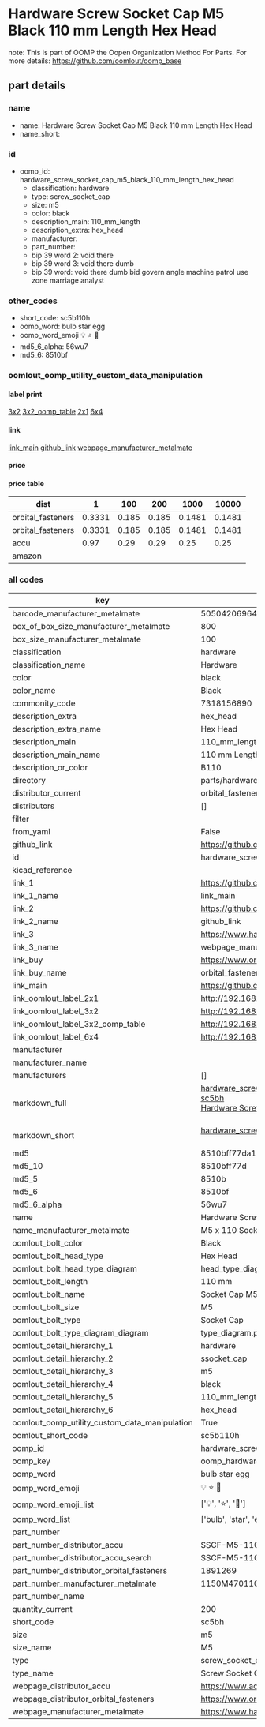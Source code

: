 # Hardware Screw Socket Cap M5 Black 110 mm Length Hex Head  

note: This is part of OOMP the Oopen Organization Method For Parts. For more details: https://github.com/oomlout/oomp_base

##  part details





### name
* name: Hardware Screw Socket Cap M5 Black 110 mm Length Hex Head
* name_short: 
### id
* oomp_id: hardware_screw_socket_cap_m5_black_110_mm_length_hex_head
  * classification: hardware
  * type: screw_socket_cap
  * size: m5
  * color: black
  * description_main: 110_mm_length
  * description_extra: hex_head
  * manufacturer: 
  * part_number: 
  * bip 39 word 2: void there
  * bip 39 word 3: void there dumb
  * bip 39 word: void there dumb bid govern angle machine patrol use zone marriage analyst

### other_codes
* short_code: sc5b110h
* oomp_word: bulb star egg
* oomp_word_emoji :bulb: :star: :egg:
* md5_6_alpha: 56wu7
* md5_6: 8510bf






### oomlout_oomp_utility_custom_data_manipulation
#### label print
[3x2](http://192.168.1.245:1112/?label=oomp%2056wu7)
[3x2_oomp_table](http://192.168.1.107:1112/?label=oomp%2056wu7)
[2x1](http://192.168.1.242:1112/?label=oomp%2056wu7)
[6x4](http://192.168.1.55:1112/?label=oomp%2056wu7)    

#### link

[link_main](https://github.com/oomlout/oomlout_oomp_current_version_messy/tree/main/parts/hardware_screw_socket_cap_m5_black_110_mm_length_hex_head) [github_link](https://github.com/oomlout/oomlout_oomp_part_src/tree/main/parts/hardware_screw_socket_cap_m5_black_110_mm_length_hex_head) [webpage_manufacturer_metalmate](https://www.harclob2b.com/m5-x-110-socket-cap-screw-gr12-9-self-colour-din-9-1150m470110)                            

#### price

#### price table
| dist | 1 | 100 | 200 | 1000 | 10000 |
|------|---|-----|-----|------|-------|
| orbital_fasteners | 0.3331 | 0.185 | 0.185 | 0.1481 | 0.1481 |
| orbital_fasteners | 0.3331 | 0.185 | 0.185 | 0.1481 | 0.1481 | 
| accu | 0.97 | 0.29 | 0.29 | 0.25 | 0.25 | 
| amazon |  |  |  |  |  | 















### all codes 
| key | value |  
| --- | --- |  
| barcode_manufacturer_metalmate | 5050420696470 |  
| box_of_box_size_manufacturer_metalmate | 800 |  
| box_size_manufacturer_metalmate | 100 |  
| classification | hardware |  
| classification_name | Hardware |  
| color | black |  
| color_name | Black |  
| commonity_code | 7318156890 |  
| description_extra | hex_head |  
| description_extra_name | Hex Head |  
| description_main | 110_mm_length |  
| description_main_name | 110 mm Length |  
| description_or_color | B110 |  
| directory | parts/hardware_screw_socket_cap_m5_black_110_mm_length_hex_head |  
| distributor_current | orbital_fasteners |  
| distributors | [] |  
| filter |  |  
| from_yaml | False |  
| github_link | https://github.com/oomlout/oomlout_oomp_part_src/tree/main/parts/hardware_screw_socket_cap_m5_black_110_mm_length_hex_head |  
| id | hardware_screw_socket_cap_m5_black_110_mm_length_hex_head |  
| kicad_reference |  |  
| link_1 | https://github.com/oomlout/oomlout_oomp_current_version_messy/tree/main/parts/hardware_screw_socket_cap_m5_black_110_mm_length_hex_head |  
| link_1_name | link_main |  
| link_2 | https://github.com/oomlout/oomlout_oomp_part_src/tree/main/parts/hardware_screw_socket_cap_m5_black_110_mm_length_hex_head |  
| link_2_name | github_link |  
| link_3 | https://www.harclob2b.com/m5-x-110-socket-cap-screw-gr12-9-self-colour-din-9-1150m470110 |  
| link_3_name | webpage_manufacturer_metalmate |  
| link_buy | https://www.orbitalfasteners.co.uk/products/m5-x-110-socket-cap-screw-high-tensile-grade-12-9-self-colour |  
| link_buy_name | orbital_fasteners |  
| link_main | https://github.com/oomlout/oomlout_oomp_current_version_messy/tree/main/parts/hardware_screw_socket_cap_m5_black_110_mm_length_hex_head |  
| link_oomlout_label_2x1 | http://192.168.1.242:1112/?label=oomp%2056wu7 |  
| link_oomlout_label_3x2 | http://192.168.1.245:1112/?label=oomp%2056wu7 |  
| link_oomlout_label_3x2_oomp_table | http://192.168.1.107:1112/?label=oomp%2056wu7 |  
| link_oomlout_label_6x4 | http://192.168.1.55:1112/?label=oomp%2056wu7 |  
| manufacturer |  |  
| manufacturer_name |  |  
| manufacturers | [] |  
| markdown_full | [hardware_screw_socket_cap_m5_black_110_mm_length_hex_head](https://github.com/oomlout/oomlout_oomp_current_version_messy/tree/main/parts/hardware_screw_socket_cap_m5_black_110_mm_length_hex_head)<br>[sc5bh](https://github.com/oomlout/oomlout_oomp_current_version_messy/tree/main/parts/hardware_screw_socket_cap_m5_black_110_mm_length_hex_head)<br>[Hardware Screw Socket Cap M5 Black 110 Mm Length Hex Head](https://github.com/oomlout/oomlout_oomp_current_version_messy/tree/main/parts/hardware_screw_socket_cap_m5_black_110_mm_length_hex_head)<br><br> |  
| markdown_short | [hardware_screw_socket_cap_m5_black_110_mm_length_hex_head](https://github.com/oomlout/oomlout_oomp_current_version_messy/tree/main/parts/hardware_screw_socket_cap_m5_black_110_mm_length_hex_head)<br><br> |  
| md5 | 8510bff77da130b02332816087f81fac |  
| md5_10 | 8510bff77d |  
| md5_5 | 8510b |  
| md5_6 | 8510bf |  
| md5_6_alpha | 56wu7 |  
| name | Hardware Screw Socket Cap M5 Black 110 mm Length Hex Head |  
| name_manufacturer_metalmate | M5 x 110 Socket Cap Screw Gr12.9 Self Colour DIN 912 195 |  
| oomlout_bolt_color | Black |  
| oomlout_bolt_head_type | Hex Head |  
| oomlout_bolt_head_type_diagram | head_type_diagram.png |  
| oomlout_bolt_length | 110 mm |  
| oomlout_bolt_name | Socket Cap M5X110 mm Black (Hex Head) |  
| oomlout_bolt_size | M5 |  
| oomlout_bolt_type | Socket Cap |  
| oomlout_bolt_type_diagram_diagram | type_diagram.png |  
| oomlout_detail_hierarchy_1 | hardware |  
| oomlout_detail_hierarchy_2 | ssocket_cap |  
| oomlout_detail_hierarchy_3 | m5 |  
| oomlout_detail_hierarchy_4 | black |  
| oomlout_detail_hierarchy_5 | 110_mm_length |  
| oomlout_detail_hierarchy_6 | hex_head |  
| oomlout_oomp_utility_custom_data_manipulation | True |  
| oomlout_short_code | sc5b110h |  
| oomp_id | hardware_screw_socket_cap_m5_black_110_mm_length_hex_head |  
| oomp_key | oomp_hardware_screw_socket_cap_m5_black_110_mm_length_hex_head |  
| oomp_word | bulb star egg |  
| oomp_word_emoji | :bulb: :star: :egg: |  
| oomp_word_emoji_list | [':bulb:', ':star:', ':egg:'] |  
| oomp_word_list | ['bulb', 'star', 'egg'] |  
| part_number |  |  
| part_number_distributor_accu | SSCF-M5-110-12.9 |  
| part_number_distributor_accu_search | SSCF-M5-110-12.9+-zinc |  
| part_number_distributor_orbital_fasteners | 1891269 |  
| part_number_manufacturer_metalmate | 1150M470110 |  
| part_number_name |  |  
| quantity_current | 200 |  
| short_code | sc5bh |  
| size | m5 |  
| size_name | M5 |  
| type | screw_socket_cap |  
| type_name | Screw Socket Cap |  
| webpage_distributor_accu | https://www.accu.co.uk/metric-cap-head-screws/16061-SSC-M5-110-12-9 |  
| webpage_distributor_orbital_fasteners | https://www.orbitalfasteners.co.uk/products/m5-x-110-socket-cap-screw-high-tensile-grade-12-9-self-colour |  
| webpage_manufacturer_metalmate | https://www.harclob2b.com/m5-x-110-socket-cap-screw-gr12-9-self-colour-din-9-1150m470110 |  
